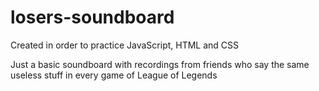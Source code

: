 # losers-soundboard

Created in order to practice JavaScript, HTML and CSS

Just a basic soundboard with recordings from friends who say the same useless stuff in every game of League of Legends
